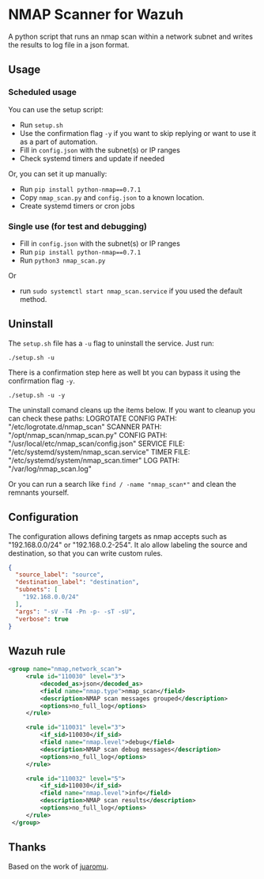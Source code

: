 # NMAP Scanner for Wazuh

A python script that runs an nmap scan within a network subnet and writes the results to log file in a json format.

## Usage

### Scheduled usage

You can use the setup script:

- Run `setup.sh`
- Use the confirmation flag `-y` if you want to skip replying or want to use it as a part of automation.
- Fill in `config.json` with the subnet(s) or IP ranges
- Check systemd timers and update if needed

Or, you can set it up manually:

- Run `pip install python-nmap==0.7.1`
- Copy `nmap_scan.py` and `config.json` to a known location.
- Create systemd timers or cron jobs

### Single use (for test and debugging)

- Fill in `config.json` with the subnet(s) or IP ranges
- Run `pip install python-nmap==0.7.1`
- Run `python3 nmap_scan.py`

Or

- run `sudo systemctl start nmap_scan.service` if you used the default method.

## Uninstall

The `setup.sh` file has a `-u` flag to uninstall the service. Just run:

```shell
./setup.sh -u
```

There is a confirmation step here as well bt you can bypass it using the confirmation flag `-y`.

```shell
./setup.sh -u -y
```

The uninstall comand cleans up the items below. If you want to cleanup you can check these paths:
LOGROTATE CONFIG PATH: "/etc/logrotate.d/nmap_scan"
SCANNER PATH: "/opt/nmap_scan/nmap_scan.py"
CONFIG PATH: "/usr/local/etc/nmap_scan/config.json"
SERVICE FILE: "/etc/systemd/system/nmap_scan.service"
TIMER FILE: "/etc/systemd/system/nmap_scan.timer"
LOG PATH: "/var/log/nmap_scan.log"

Or you can run a search like `find / -name "nmap_scan*"` and clean the remnants yourself.

## Configuration

The configuration allows defining targets as nmap accepts such as "192.168.0.0/24" or "192.168.0.2-254". It alo allow labeling the source and destination, so that you can write custom rules.

```json
{
  "source_label": "source",
  "destination_label": "destination",
  "subnets": [
    "192.168.0.0/24"
  ],
  "args": "-sV -T4 -Pn -p- -sT -sU",
  "verbose": true
}
```

## Wazuh rule

```xml
<group name="nmap,network_scan">
     <rule id="110030" level="3">
         <decoded_as>json</decoded_as>
         <field name="nmap.type">nmap_scan</field>
         <description>NMAP scan messages grouped</description>
         <options>no_full_log</options>
     </rule>

     <rule id="110031" level="3">
         <if_sid>110030</if_sid>
         <field name="nmap.level">debug</field>
         <description>NMAP scan debug messages</description>
         <options>no_full_log</options>
     </rule>

     <rule id="110032" level="5">
         <if_sid>110030</if_sid>
         <field name="nmap.level">info</field>
         <description>NMAP scan results</description>
         <options>no_full_log</options>
     </rule>
 </group>
```

## Thanks

Based on the work of [juaromu](https://github.com/juaromu/wazuh-nmap).
